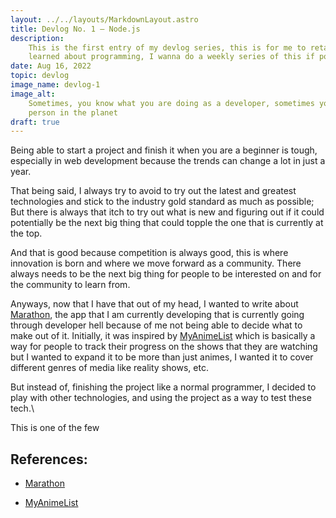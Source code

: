 ```yaml
---
layout: ../../layouts/MarkdownLayout.astro
title: Devlog No. 1 — Node.js
description:
    This is the first entry of my devlog series, this is for me to retain my knowledge about what I
    learned about programming, I wanna do a weekly series of this if possible.
date: Aug 16, 2022
topic: devlog
image_name: devlog-1
image_alt:
    Sometimes, you know what you are doing as a developer, sometimes you feel like the stupidest
    person in the planet
draft: true
---
```


Being able to start a project and finish it when you are a beginner is tough, especially in web
development because the trends can change a lot in just a year.

That being said, I always try to avoid to try out the latest and greatest technologies and stick to
the industry gold standard as much as possible; But there is always that itch to try out what is new
and figuring out if it could potentially be the next big thing that could topple the one that is
currently at the top.

And that is good because competition is always good, this is where innovation is born and where we
move forward as a community. There always needs to be the next big thing for people to be interested
on and for the community to learn from.

Anyways, now that I have that out of my head, I wanted to write about [Marathon], the app that I am
currently developing that is currently going through developer hell because of me not being able to
decide what to make out of it. Initially, it was inspired by [MyAnimeList] which is basically a way
for people to track their progress on the shows that they are watching but I wanted to expand it to
be more than just animes, I wanted it to cover different genres of media like reality shows, etc.

But instead of, finishing the project like a normal programmer, I decided to play with other
technologies, and using the project as a way to test these tech.\

This is one of the few

## References:

-   [Marathon]

-   [MyAnimeList]

[marathon]: https://marathon-preview.vercel.app
[myanimelist]: https://myanimelist.net/
